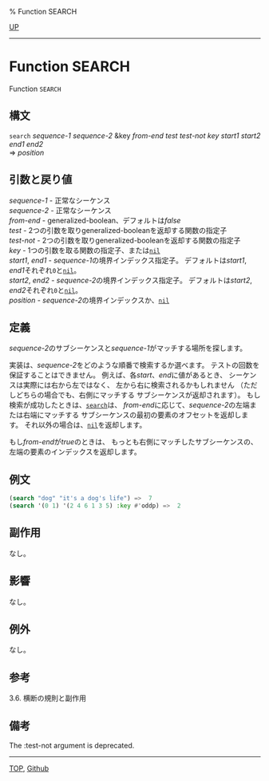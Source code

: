 % Function SEARCH

[UP](17.3.html)  

---

# Function **SEARCH**


Function `SEARCH`


## 構文

`search` *sequence-1* *sequence-2*
 &key *from-end* *test* *test-not* *key* *start1* *start2* *end1* *end2*  
=> *position*


## 引数と戻り値

*sequence-1* - 正常なシーケンス  
*sequence-2* - 正常なシーケンス  
*from-end* - generalized-boolean、デフォルトは*false*  
*test* - 2つの引数を取りgeneralized-booleanを返却する関数の指定子  
*test-not* - 2つの引数を取りgeneralized-booleanを返却する関数の指定子  
*key* - 1つの引数を取る関数の指定子、または[`nil`](5.3.nil-variable.html)  
*start1*, *end1* - *sequence-1*の境界インデックス指定子。
デフォルトは*start1*, *end1*それぞれ`0`と[`nil`](5.3.nil-variable.html)。  
*start2*, *end2* - *sequence-2*の境界インデックス指定子。
デフォルトは*start2*, *end2*それぞれ`0`と[`nil`](5.3.nil-variable.html)。  
*position* - *sequence-2*の境界インデックスか、[`nil`](5.3.nil-variable.html)


## 定義

*sequence-2*のサブシーケンスと*sequence-1*がマッチする場所を探します。

実装は、*sequence-2*をどのような順番で検索するか選べます。
テストの回数を保証することはできません。
例えば、各*start*、*end*に値があるとき、
シーケンスは実際には右から左ではなく、
左から右に検索されるかもしれません
（ただしどちらの場合でも、右側にマッチする
サブシーケンスが返却されます）。
もし検索が成功したときは、[`search`](17.3.search.html)は、
*from-end*に応じて、*sequence-2*の左端または右端にマッチする
サブシーケンスの最初の要素のオフセットを返却します。
それ以外の場合は、[`nil`](5.3.nil-variable.html)を返却します。

もし*from-end*が*true*のときは、
もっとも右側にマッチしたサブシーケンスの、
左端の要素のインデックスを返却します。


## 例文

```lisp
(search "dog" "it's a dog's life") =>  7
(search '(0 1) '(2 4 6 1 3 5) :key #'oddp) =>  2
```


## 副作用

なし。


## 影響

なし。


## 例外

なし。


## 参考

3.6. 横断の規則と副作用


## 備考

The :test-not argument is deprecated.


---
[TOP](index.html),  [Github](https://github.com/nptcl/npt-japanese)

